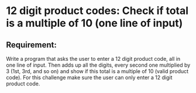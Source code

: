 # 12 digit product codes: Check if total is a multiple of 10 (one line of input)

## Requirement:

Write a program that asks the user to enter a 12 digit product code, all in one line of input. Then adds up all the digits, every second one multiplied by 3 (1st, 3rd, and so on) and show if this total is a multiple of 10 (valid product code). For this challenge make sure the user can only enter a 12 digit product code.